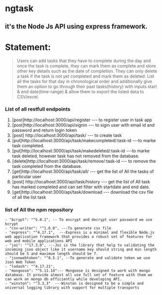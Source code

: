 # ngtask
## it's the Node Js API using express framework.

# Statement:
> Users can add tasks that they have to complete during the day and once the task is complete,
they can mark them as complete and store other key details such as the date of completion.
They can only delete a task if the task is not yet completed and mark them as deleted. 
List all the tasks for that day in chronological order and additionally give them an option to go through their past tasks(history) 
with inputs start & end date(time-range) & allow them to export the listed data to CSV/excel.

### List of all restfull endpoints
1. [post]http://localhost:3000/api/register                   --- to register user in task app
2. [post]http://localhost:3000/api/signin                     --- to sigin user with email id and password and return login token
3. [post] http://localhost:3000/api/task/                     --- to create task
4. [put]http://localhost:3000/api/task/makecompleted/:task-id ---to marke task completed.
5. [put]http://localhost:3000/api/task/makedeleted/:task-id   ---to marke task deleted, however task has not removed from the database.
6. [delete]http://localhost:3000/api/task/remove/:task-id     --- to remove the task completed from the database.
7. [get]http://localhost:3000/api/task/all/                   ---  get the list of All the tasks of particular user
8. [post] http://localhost:3000/api/task/history              --- get the list of All task has marked completed and can set filter with startdate and end date.
9. [get]http://localhost:3000/api/task/download               --- download the csv file of all the list task



### list of All the npm repository 
    - "bcrypt": "^5.0.1", -- To encrypt and decrypt user password we use bcrypt
    - "csv-writer": "^1.6.0", ---To generate csv file
    - "express": "^4.17.1",  ---Express is a minimal and flexible Node.js web application framework that provides a robust set of features for web and mobile applications API
    - "joi": "^17.3.0", ---Joi is the library that help to validating the incoming json object like it username key should string and min length should be 5 and maximum length should be 7.
    - "jsonwebtoken": "^8.5.1", --To generate and validate token we use Json Web Token
    - "lodash": "^4.17.21", 
    - "mongoose": "^5.11.14"--- Mongoose is designed to work with mongo database. It provide almost all use full set of feature with them we can work on mongo db efficiently while developing API.
    - "winston": "^3.3.3"  ---Winston is designed to be a simple and universal logging library with support for multiple transports
